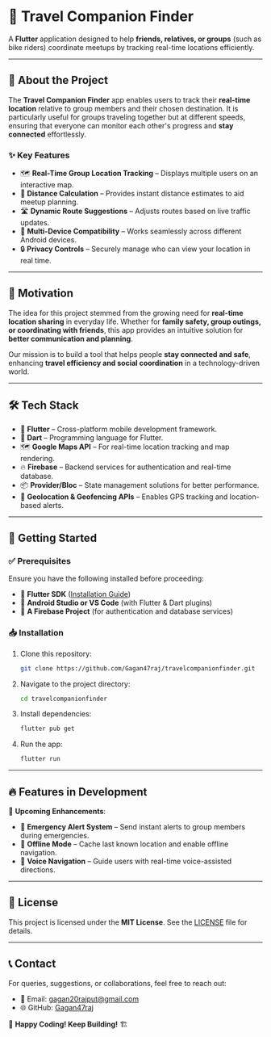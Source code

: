 # 🚀 Travel Companion Finder

A **Flutter** application designed to help **friends, relatives, or groups** (such as bike riders) coordinate meetups by tracking real-time locations efficiently.

---

## 📌 About the Project

The **Travel Companion Finder** app enables users to track their **real-time location** relative to group members and their chosen destination. It is particularly useful for groups traveling together but at different speeds, ensuring that everyone can monitor each other's progress and **stay connected** effortlessly.

### ✨ Key Features
- 🗺️ **Real-Time Group Location Tracking** – Displays multiple users on an interactive map.
- 📍 **Distance Calculation** – Provides instant distance estimates to aid meetup planning.
- 🛣️ **Dynamic Route Suggestions** – Adjusts routes based on live traffic updates.
- 📱 **Multi-Device Compatibility** – Works seamlessly across different Android devices.
- 🔒 **Privacy Controls** – Securely manage who can view your location in real time.

---

## 🚀 Motivation

The idea for this project stemmed from the growing need for **real-time location sharing** in everyday life. Whether for **family safety, group outings, or coordinating with friends**, this app provides an intuitive solution for **better communication and planning**.

Our mission is to build a tool that helps people **stay connected and safe**, enhancing **travel efficiency and social coordination** in a technology-driven world.

---

## 🛠️ Tech Stack

- 🚀 **Flutter** – Cross-platform mobile development framework.
- 🎯 **Dart** – Programming language for Flutter.
- 🗺️ **Google Maps API** – For real-time location tracking and map rendering.
- 🔥 **Firebase** – Backend services for authentication and real-time database.
- 📦 **Provider/Bloc** – State management solutions for better performance.
- 📡 **Geolocation & Geofencing APIs** – Enables GPS tracking and location-based alerts.

---

## 📲 Getting Started

### ✅ Prerequisites
Ensure you have the following installed before proceeding:
- 🔹 **Flutter SDK** ([Installation Guide](https://flutter.dev/docs/get-started/install))
- 🔹 **Android Studio or VS Code** (with Flutter & Dart plugins)
- 🔹 **A Firebase Project** (for authentication and database services)

### 📥 Installation
1. Clone this repository:
   ```bash
   git clone https://github.com/Gagan47raj/travelcompanionfinder.git
   ```
2. Navigate to the project directory:
   ```bash
   cd travelcompanionfinder
   ```
3. Install dependencies:
   ```bash
   flutter pub get
   ```
4. Run the app:
   ```bash
   flutter run
   ```

---

## 🔥 Features in Development

🚀 **Upcoming Enhancements**:
- 🔹 **Emergency Alert System** – Send instant alerts to group members during emergencies.
- 🔹 **Offline Mode** – Cache last known location and enable offline navigation.
- 🔹 **Voice Navigation** – Guide users with real-time voice-assisted directions.

---

## 📜 License
This project is licensed under the **MIT License**. See the [LICENSE](LICENSE) file for details.

---

## 📞 Contact
For queries, suggestions, or collaborations, feel free to reach out:
- 📧 Email: [gagan20rajput@gmail.com](mailto:gagan20rajput@gmail.com)
- 🌐 GitHub: [Gagan47raj](https://github.com/Gagan47raj)

🚀 **Happy Coding! Keep Building!** 🏗️
